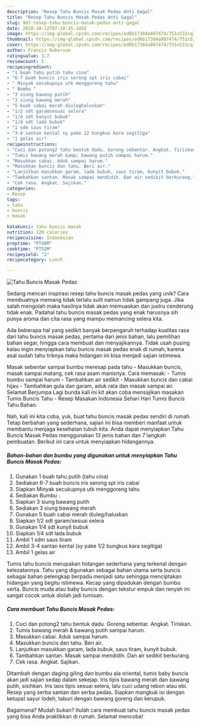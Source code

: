 ```yaml
---
description: "Resep Tahu Buncis Masak Pedas Anti Gagal"
title: "Resep Tahu Buncis Masak Pedas Anti Gagal"
slug: 907-resep-tahu-buncis-masak-pedas-anti-gagal
date: 2020-10-12T07:10:15.149Z
image: https://img-global.cpcdn.com/recipes/ed6b17384a807474/751x532cq70/tahu-buncis-masak-pedas-foto-resep-utama.jpg
thumbnail: https://img-global.cpcdn.com/recipes/ed6b17384a807474/751x532cq70/tahu-buncis-masak-pedas-foto-resep-utama.jpg
cover: https://img-global.cpcdn.com/recipes/ed6b17384a807474/751x532cq70/tahu-buncis-masak-pedas-foto-resep-utama.jpg
author: Francis Roberson
ratingvalue: 3.7
reviewcount: 5
recipeingredient:
- "1 buah tahu putih tahu cina"
- "6-7 buah buncis iris serong spt iris cabai"
- " Minyak secukupnya utk menggoreng tahu"
- " Bumbu "
- "3 siung bawang putih"
- "3 siung bawang merah"
- "5 buah cabai merah diuleghaluskan"
- "1/2 sdt garamsesuai selera"
- "1/4 sdt kunyit bubuk"
- "1/4 sdt lada bubuk"
- "1 sdm saus tiram"
- "3-4 santan kental sy pake 12 bungkus kara segitiga"
- "1 gelas air"
recipeinstructions:
- "Cuci dan potong2 tahu bentuk dadu. Goreng sebentar. Angkat. Tiriskan."
- "Tumis bawang merah &amp; bawang putih sampai harum."
- "Masukkan cabai. Aduk sampai harum."
- "Masukkan buncis dan tahu. Beri air."
- "Lanjutkan masukkan garam, lada bubuk, saus tiram, kunyit bubuk."
- "Tambahkan santan. Masak sampai mendidih. Dan air sedikit berkurang."
- "Cek rasa. Angkat. Sajikan."
categories:
- Resep
tags:
- tahu
- buncis
- masak

katakunci: tahu buncis masak 
nutrition: 120 calories
recipecuisine: Indonesian
preptime: "PT40M"
cooktime: "PT52M"
recipeyield: "2"
recipecategory: Lunch

---
```



![Tahu Buncis Masak Pedas](https://img-global.cpcdn.com/recipes/ed6b17384a807474/751x532cq70/tahu-buncis-masak-pedas-foto-resep-utama.jpg)

Sedang mencari inspirasi resep tahu buncis masak pedas yang unik? Cara membuatnya memang tidak terlalu sulit namun tidak gampang juga. Jika salah mengolah maka hasilnya tidak akan memuaskan dan justru cenderung tidak enak. Padahal tahu buncis masak pedas yang enak harusnya sih punya aroma dan cita rasa yang mampu memancing selera kita.

Ada beberapa hal yang sedikit banyak berpengaruh terhadap kualitas rasa dari tahu buncis masak pedas, pertama dari jenis bahan, lalu pemilihan bahan segar, hingga cara membuat dan menyajikannya. Tidak usah pusing kalau ingin menyiapkan tahu buncis masak pedas enak di rumah, karena asal sudah tahu triknya maka hidangan ini bisa menjadi sajian istimewa.

Masak sebentar sampai bumbu meresap pada tahu - Masukkan buncis, masak sampai matang, cek rasa asam manisnya. Cara memasak: - Tumis bumbu sampai harum - Tambahkan air sedikit - Masukkan buncis dan cabai hijau - Tambahkan gula dan garam, aduk rata dan masak sampai air. Selamat Berjumpa Lagi bunda kali ini kit akan coba mensajikan masakan Tumis Buncis Tahu - Resep Masakan Indonesia Sehari Hari Tumis Buncis Tahu Bahan.


Nah, kali ini kita coba, yuk, buat tahu buncis masak pedas sendiri di rumah. Tetap berbahan yang sederhana, sajian ini bisa memberi manfaat untuk membantu menjaga kesehatan tubuh kita. Anda dapat menyiapkan Tahu Buncis Masak Pedas menggunakan 13 jenis bahan dan 7 langkah pembuatan. Berikut ini cara untuk menyiapkan hidangannya.

<!--inarticleads1-->

##### Bahan-bahan dan bumbu yang digunakan untuk menyiapkan Tahu Buncis Masak Pedas:

1. Gunakan 1 buah tahu putih (tahu cina)
1. Sediakan 6-7 buah buncis iris serong spt iris cabai
1. Siapkan  Minyak secukupnya utk menggoreng tahu
1. Sediakan  Bumbu :
1. Siapkan 3 siung bawang putih
1. Sediakan 3 siung bawang merah
1. Gunakan 5 buah cabai merah diuleg/haluskan
1. Siapkan 1/2 sdt garam/sesuai selera
1. Gunakan 1/4 sdt kunyit bubuk
1. Siapkan 1/4 sdt lada bubuk
1. Ambil 1 sdm saus tiram
1. Ambil 3-4 santan kental (sy pake 1/2 bungkus kara segitiga)
1. Ambil 1 gelas air


Tumis tahu buncis merupakan hidangan sederhana yang terkenal dengan kelezatannya. Tahu yang digunakan sebagai bahan utama serta buncis sebagai bahan pelengkap berpadu menjadi satu sehingga menciptakan hidangan yang begitu istimewa. Kecap yang dipadukan dengan bumbu serta. Buncis muda atau baby buncis dengan tekstur empuk dan renyah ini sangat cocok untuk diolah jadi tumisan. 

<!--inarticleads2-->

##### Cara membuat Tahu Buncis Masak Pedas:

1. Cuci dan potong2 tahu bentuk dadu. Goreng sebentar. Angkat. Tiriskan.
1. Tumis bawang merah &amp; bawang putih sampai harum.
1. Masukkan cabai. Aduk sampai harum.
1. Masukkan buncis dan tahu. Beri air.
1. Lanjutkan masukkan garam, lada bubuk, saus tiram, kunyit bubuk.
1. Tambahkan santan. Masak sampai mendidih. Dan air sedikit berkurang.
1. Cek rasa. Angkat. Sajikan.


Ditambah dengan daging giling dan bumbu ala oriental, tumis baby buncis akan jadi sajian sedap dalam sekejap. Iris tipis bawang merah dan bawang putih, sisihkan. Iris laos tipis sesuai selera, lalu cuci udang rebon atau ebi. Resep yang serba santan dan serba pedas. Siapkan mangkuk isi dengan ketupat sayur lodeh, taburi dengan bawang goreng dan kerupuk. 

Bagaimana? Mudah bukan? Itulah cara membuat tahu buncis masak pedas yang bisa Anda praktikkan di rumah. Selamat mencoba!
